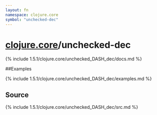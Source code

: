 ```yaml
---
layout: fn
namespace: clojure.core
symbol: "unchecked-dec"
---
```


# [clojure.core](../)/unchecked-dec

{% include 1.5.1/clojure.core/unchecked_DASH_dec/docs.md %}

##Examples

{% include 1.5.1/clojure.core/unchecked_DASH_dec/examples.md %}
## Source
{% include 1.5.1/clojure.core/unchecked_DASH_dec/src.md %}

